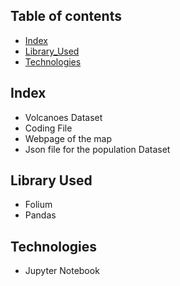 ## Table of contents
* [Index](#index)
* [Library_Used](#library_used)
* [Technologies](#technologies)

## Index
* Volcanoes Dataset
* Coding File
* Webpage of the map
* Json file for the population Dataset

## Library Used
* Folium
* Pandas

## Technologies
* Jupyter Notebook
